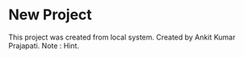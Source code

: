 # New Project

This project was created from local system.
Created by Ankit Kumar Prajapati.
Note : Hint.